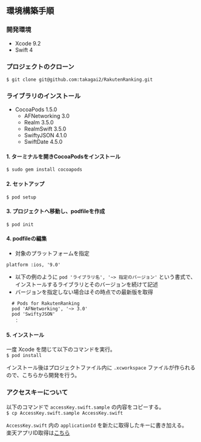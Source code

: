 ## 環境構築手順
### 開発環境
- Xcode 9.2  
- Swift 4

### プロジェクトのクローン
```$ git clone git@github.com:takagai2/RakutenRanking.git```

### ライブラリのインストール
- CocoaPods 1.5.0  
  - AFNetworking 3.0  
  - Realm 3.5.0  
  - RealmSwift 3.5.0  
  - SwiftyJSON 4.1.0
  - SwiftDate 4.5.0  
#### 1. ターミナルを開きCocoaPodsをインストール
```$ sudo gem install cocoapods```
#### 2. セットアップ
```$ pod setup```
#### 3. プロジェクトへ移動し、podfileを作成
```$ pod init```
#### 4. podfileの編集
- 対象のプラットフォームを指定
```
platform :ios, '9.0'
```  
- 以下の例のように `pod 'ライブラリ名', '~> 指定のバージョン'` という書式で、インストールするライブラリとそのバージョンを続けて記述  
- バージョンを指定しない場合はその時点での最新版を取得
```
  # Pods for RakutenRanking
  pod 'AFNetworking', '~> 3.0'
  pod 'SwiftyJSON'
   ：
```
#### 5. インストール
一度 Xcode を閉じて以下のコマンドを実行。  
```$ pod install```  

インストール後はプロジェクトファイル内に `.xcworkspace` ファイルが作られるので、こちらから開発を行う。

### アクセスキーについて
以下のコマンドで `accessKey.swift.sample` の内容をコピーする。  
```$ cp AccessKey.swift.sample AccessKey.swift```

`AccessKey.swift` 内の `applicationId` を新たに取得したキーに書き加える。  
楽天アプリID取得は[こちら](https://webservice.rakuten.co.jp/app/create)
